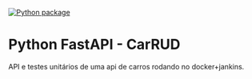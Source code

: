 [![Python package](https://github.com/leonardosblang/car_api/actions/workflows/python-app.yml/badge.svg)](https://github.com/leonardosblang/car_api/actions/workflows/python-app.yml)

# Python FastAPI - CarRUD

API e testes unitários de uma api de carros rodando no docker+jankins.

